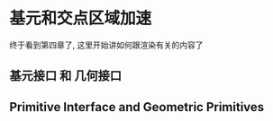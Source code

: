 # 基元和交点区域加速

 终于看到第四章了, 这里开始讲如何跟渲染有关的内容了
 
 ## 基元接口 和 几何接口 
 ## Primitive Interface and Geometric Primitives
 
 
 